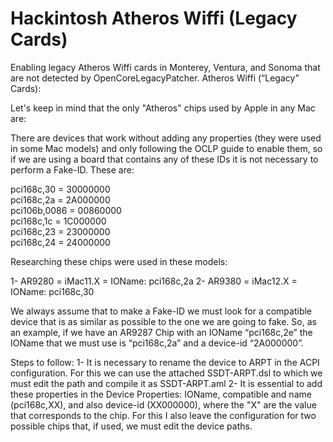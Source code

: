 # Hackintosh Atheros Wiffi (Legacy Cards)
Enabling legacy Atheros Wiffi cards in Monterey, Ventura, and Sonoma that are not detected by OpenCoreLegacyPatcher.
Atheros Wiffi (“Legacy” Cards):

Let's keep in mind that the only "Atheros" chips used by Apple in any Mac are:

There are devices that work without adding any properties (they were used in some Mac models) and only following the OCLP guide to enable them, so if we are using a board that contains any of these IDs it is not necessary to perform a Fake-ID. 
These are:

pci168c,30 = 30000000  
pci168c,2a = 2A000000  
pci106b,0086 = 00860000  
pci168c,1c = 1C000000  
pci168c,23 = 23000000  
pci168c,24 = 24000000 

Researching these chips were used in these models:

1- AR9280 = iMac11.X = IOName: pci168c,2a
2- AR9380 = iMac12.X = IOName: pci168c,30

We always assume that to make a Fake-ID we must look for a compatible device that is as similar as possible to the one we are going to fake.
So, as an example, if we have an AR9287 Chip with an IOName “pci168c,2e” the IOName that we must use is “pci168c,2a” and a device-id “2A000000”.

Steps to follow:
1- It is necessary to rename the device to ARPT in the ACPI configuration. For this we can use the attached SSDT-ARPT.dsl to which we must edit the path and compile it as SSDT-ARPT.aml
2- It is essential to add these properties in the Device Properties: IOName, compatible and name (pci168c,XX), and also device-id (XX000000), where the "X" are the value that corresponds to the chip. 
For this I also leave the configuration for two possible chips that, if used, we must edit the device paths.
